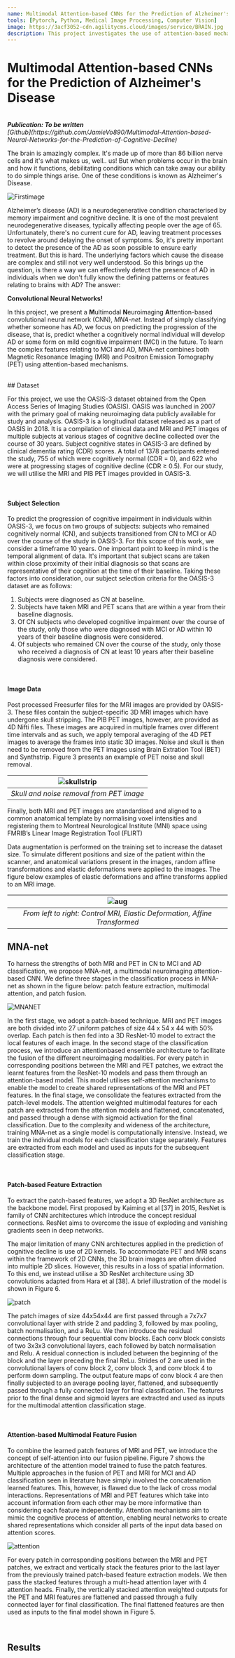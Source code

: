 ```yaml
---
name: Multimodal Attention-based CNNs for the Prediction of Alzheimer's Disease
tools: [Pytorch, Python, Medical Image Processing, Computer Vision]
image: https://3acf3052-cdn.agilitycms.cloud/images/service/BRAIN.jpg
description: This project investigates the use of attention-based mechanisms in the fusion of MRI and PET images to predict the progression of Alzheimer's disease.
---
```


# Multimodal Attention-based CNNs for the Prediction of Alzheimer's Disease
<br>
<i><b>Publication: To be written</b></i>
<br><i>[Github](https://github.com/JamieVo890/Multimodal-Attention-based-Neural-Networks-for-the-Prediction-of-Cognitive-Decline)</i>


The brain is amazingly complex. It's made up of more than 86 billion nerve cells and it's what makes us, well.. us! But when problems occur in the brain and how it functions, debilitating conditions which can take away our ability to do simple things arise. One of these conditions is known as Alzheimer's Disease.

![Firstimage](https://media.istockphoto.com/id/1358833655/vector/vector-illustration-of-confused-man-with-mess-in-his-head.jpg?s=612x612&w=0&k=20&c=8sJzusexsxa5wKxwezZgOS7HQA7PJ6HOk9T5CqbjjgE=)

Alzheimer’s disease (AD) is a neurodegenerative condition characterised by memory
impairment and cognitive decline. It is one of the most prevalent neurodegenerative diseases,
typically affecting people over the age of 65. Unfortunately, there's 
no current cure for AD, leaving treatment processes to revolve around delaying the onset of symptoms. So, it's pretty important to detect the presence of the AD as soon possible to ensure early treatment. But this is hard. The underlying factors which cause the disease are complex and still not very well understood. So this brings up the question, is there a way we can effectively detect the presence of AD in individuals when we don't fully know the defining patterns or features relating to brains with AD? The answer:

<b>Convolutional Neural Networks!</b>

In this project, we present a <b>M</b>ultimodal <b>N</b>euroimaging <b>A</b>ttention-based convolutional neural network (CNN), <i>MNA-net</i>. Instead of simply classifying whether someone has AD, we focus on predicting the progression of the disease, that is, predict whether a cognitively normal individual will develop AD or some form on mild cognitive impairment (MCI) in the future. To learn the complex features relating to MCI and AD, MNA-net combines both Magnetic Resonance Imaging (MRI) and Positron Emission Tomography (PET) using attention-based mechanisms.

<br>
## Dataset

For this project, we use the OASIS-3 dataset obtained from the Open Access Series of Imaging Studies (OASIS). OASIS was launched in 2007 with the primary goal of making neuroimaging data publicly available for study and analysis. OASIS-3 is a longitudinal dataset released as a part of OASIS in 2018. It is a compilation of clinical data and MRI and PET images of multiple subjects at various stages of cognitive decline collected over the course of 30 years. Subject cognitive states in OASIS-3 are defined by clinical dementia rating (CDR) scores. A total of 1378 participants entered the study, 755 of which were cognitively normal (CDR = 0), and 622 who were at progressing stages of cognitive decline (CDR ≥ 0.5). For our study, we will utilise the MRI and PIB PET images provided in OASIS-3.

<br>

#### Subject Selection

To predict the progression of cognitive impairment in individuals within OASIS-3,
we focus on two groups of subjects: subjects who remained cognitively normal (CN), and subjects transitioned from CN to MCI or AD over the course of the study in OASIS-3. For
this scope of this work, we consider a timeframe 10 years. One important point to keep in mind
is the temporal alignment of data. It's important that subject scans are taken within close proximity of their initial diagnosis so that scans are representative of their cognition at the time of their baseline. Taking these factors into consideration, our subject selection criteria for the OASIS-3 dataset are as follows:
1. Subjects were diagnosed as CN at baseline.
2. Subjects have taken MRI and PET scans that are within a year from their
baseline diagnosis.
3. Of CN subjects who developed cognitive impairment over the course of the
study, only those who were diagnosed with MCI or AD within 10 years of
their baseline diagnosis were considered.
4. Of subjects who remained CN over the course of the study, only those who
received a diagnosis of CN at least 10 years after their baseline diagnosis were
considered.

<br>

#### Image Data

Post processed Freesurfer files for the MRI images are provided by OASIS-3. These
files contain the subject-specific 3D MRI images which have undergone skull stripping. The PIB PET images, however, are provided as 4D Nifti files. These images
are acquired in multiple frames over different time intervals and as such,
we apply temporal averaging of the 4D PET images to average the frames into
static 3D images. Noise and skull is then need to be removed from the PET images using Brain
Extration Tool (BET) and Synthstrip. Figure 3 presents an example of
PET noise and skull removal. 

| ![skullstrip](https://github.com/JamieVo890/Multimodal-Attention-based-Neural-Networks-for-the-Prediction-of-Cognitive-Decline/assets/70950884/4142d03d-f255-4f75-aabc-8cf54d6ffeea)
|:--:| 
| *Skull and noise removal from PET image* |

Finally, both MRI and PET images are standardised and aligned to a common anatomical template by normalising voxel intensities and registering them to Montreal Neurological Institute (MNI) space using FMRIB’s Linear Image Registration Tool (FLIRT) 

Data augmentation is performed on the training set to increase the dataset size. To
simulate different positions and size of the patient within the scanner, and anatomical variations present in the images, random affine transformations and elastic deformations were applied to the images. The figure below examples of elastic deformations and affine transforms applied to an MRI image.

| ![aug](https://github.com/JamieVo890/Multimodal-Attention-based-Neural-Networks-for-the-Prediction-of-Cognitive-Decline/assets/70950884/2b733000-e4a6-4e97-825e-abe46670d127)
|:--:| 
| *From left to right: Control MRI, Elastic Deformation, Affine Transformed* |


## MNA-net
To harness the strengths of both MRI and PET in CN to MCI and AD classification,
we propose MNA-net, a multimodal neuroimaging attention-based CNN. We define
three stages in the classification process in MNA-net as shown in the figure below: patch
feature extraction, multimodal attention, and patch fusion.

![MNANET](https://user-images.githubusercontent.com/70950884/277098743-8658a856-293d-479b-b859-1a847c5c58fe.png)

In the first stage, we adopt a patch-based technique. MRI and PET images are
both divided into 27 uniform patches of size 44 x 54 x 44 with 50% overlap. Each
patch is then fed into a 3D ResNet-10 model to extract the local features of each
image. In the second stage of the classification process, we introduce an attentionbased ensemble architecture to facilitate the fusion of the different neuroimaging
modalities. For every patch in corresponding positions between the MRI and PET
patches, we extract the learnt features from the ResNet-10 models and pass them
through an attention-based model. This model utilises self-attention mechanisms to
enable the model to create shared representations of the MRI and PET features. In
the final stage, we consolidate the features extracted from the patch-level models.
The attention weighted multimodal features for each patch are extracted from the
attention models and flattened, concatenated, and passed through a dense with
sigmoid activation for the final classification.
Due to the complexity and wideness of the architecture, training MNA-net as a
single model is computationally intensive. Instead, we train the individual models
for each classification stage separately. Features are extracted from each model and
used as inputs for the subsequent classification stage.

<br>

#### Patch-based Feature Extraction
To extract the patch-based features, we adopt a 3D ResNet architecture as the
backbone model. First proposed by Kaiming et al [37] in 2015, ResNet is family of
CNN architectures which introduce the concept residual connections. ResNet aims
to overcome the issue of exploding and vanishing gradients seen in deep networks.

The major limitation of many CNN architectures applied in the prediction of
cognitive decline is use of 2D kernels. To accommodate PET and MRI scans within
the framework of 2D CNNs, the 3D brain images are often divided into multiple
2D slices. However, this results in a loss of spatial information. To this end, we
instead utilise a 3D ResNet architecture using 3D convolutions adapted from Hara
et al [38]. A brief illustration of the model is shown in Figure 6. 

![patch](https://user-images.githubusercontent.com/70950884/277109747-de9d45c0-1998-4e86-9f44-b512247b95da.png)

The patch images of size 44x54x44 are first passed through a 7x7x7 convolutional layer with stride 2
and padding 3, followed by max pooling, batch normalisation, and a ReLu. We then
introduce the residual connections through four sequential conv blocks. Each conv
block consists of two 3x3x3 convolutional layers, each followed by batch normalisation and Relu. A residual connection is included between the beginning of the block
and the layer preceding the final ReLu. Strides of 2 are used in the convolutional
layers of conv block 2, conv block 3, and conv block 4 to perform down sampling.
The output feature maps of conv block 4 are then finally subjected to an average
pooling layer, flattened, and subsequently passed through a fully connected layer
for final classification. The features prior to the final dense and sigmoid layers are
extracted and used as inputs for the multimodal attention classification stage.

<br>

#### Attention-based Multimodal Feature Fusion
To combine the learned patch features of MRI and PET, we introduce the concept of
self-attention into our fusion pipeline. Figure 7 shows the architecture of the attention model trained to fuse the patch features. Multiple approaches in the fusion of
PET and MRI for MCI and AD classification seen in literature have simply involved
the concatenation learned features. This, however, is flawed due to the lack of cross
modal interactions. Representations of MRI and PET features which take into account information from each other may be more informative than considering each
feature independently. Attention mechanisms aim to mimic the cognitive process of
attention, enabling neural networks to create shared representations which consider
all parts of the input data based on attention scores.

![attention](https://user-images.githubusercontent.com/70950884/277109752-0e5a9a65-8c52-4129-8086-e601ed9a533a.png)

For every patch in corresponding positions between the MRI and PET patches,
we extract and vertically stack the features prior to the last layer from the previously
trained patch-based feature extraction models. We then pass the stacked features
through a multi-head attention layer with 4 attention heads. Finally, the vertically
stacked attention weighted outputs for the PET and MRI features are flattened and
passed through a fully connected layer for final classification. The final flattened
features are then used as inputs to the final model shown in Figure 5.

<br>

## Results

